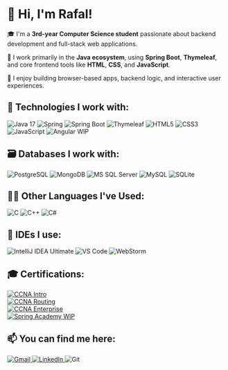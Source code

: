 # 👋 Hi, I'm Rafal!

🎓 I'm a **3rd-year Computer Science student** passionate about backend development and full-stack web applications.

🎯 I work primarily in the **Java ecosystem**, using **Spring Boot**, **Thymeleaf**, and core frontend tools like **HTML**, **CSS**, and **JavaScript**.

🔨 I enjoy building browser-based apps, backend logic, and interactive user experiences.

## 🚀 Technologies I work with:

<p align="left"> <img src="https://img.shields.io/badge/Java-17-007396?style=for-the-badge&logo=java&logoColor=white" alt="Java 17"/> <img src="https://img.shields.io/badge/Spring-6DB33F?style=for-the-badge&logo=spring&logoColor=white" alt="Spring"/> <img src="https://img.shields.io/badge/Spring_Boot-6DB33F?style=for-the-badge&logo=springboot&logoColor=white" alt="Spring Boot"/> <img src="https://img.shields.io/badge/Thymeleaf-005F0F?style=for-the-badge&logo=thymeleaf&logoColor=white" alt="Thymeleaf"/> <img src="https://img.shields.io/badge/HTML5-E34F26?style=for-the-badge&logo=html5&logoColor=white" alt="HTML5"/> <img src="https://img.shields.io/badge/CSS3-1572B6?style=for-the-badge&logo=css3&logoColor=white" alt="CSS3"/> <img src="https://img.shields.io/badge/JavaScript-F7DF1E?style=for-the-badge&logo=javascript&logoColor=black" alt="JavaScript"/> <img src="https://img.shields.io/badge/Angular-WIP-DD0031?style=for-the-badge&logo=angular&logoColor=white" alt="Angular WIP"/> </p>

## 🗃️ Databases I work with:
<p align="left"> <img src="https://img.shields.io/badge/Postgres-%23316192.svg?style=for-the-badge&logo=postgresql&logoColor=white" alt="PostgreSQL"/> <img src="https://img.shields.io/badge/MongoDB-%234ea94b.svg?style=for-the-badge&logo=mongodb&logoColor=white" alt="MongoDB"/> <img src="https://custom-icon-badges.demolab.com/badge/Microsoft%20SQL%20Server-CC2927?logo=mssqlserver-white&logoColor=white&style=for-the-badge" alt="MS SQL Server"/> <img src="https://img.shields.io/badge/MySQL-4479A1?style=for-the-badge&logo=mysql&logoColor=white" alt="MySQL"/> <img src="https://img.shields.io/badge/SQLite-%2307405e.svg?style=for-the-badge&logo=sqlite&logoColor=white" alt="SQLite"/> </p>

## 👨‍💻 Other Languages I've Used:
<p align="left"> <img src="https://img.shields.io/badge/C-00599C?style=for-the-badge&logo=c&logoColor=white" alt="C"/> <img src="https://img.shields.io/badge/C++-%2300599C.svg?style=for-the-badge&logo=c%2B%2B&logoColor=white" alt="C++"/> <img src="https://custom-icon-badges.demolab.com/badge/C%23-%23239120.svg?logo=cshrp&logoColor=white&style=for-the-badge" alt="C#"/> </p>

## 🧰 IDEs I use:
<p align="left"> <img src="https://img.shields.io/badge/IntelliJ_IDEA-Ultimate-000000?style=for-the-badge&logo=intellijidea&logoColor=white" alt="IntelliJ IDEA Ultimate"/> <img src="https://custom-icon-badges.demolab.com/badge/Visual%20Studio%20Code-0078d7.svg?logo=vsc&logoColor=white&style=for-the-badge" alt="VS Code"/> <img src="https://img.shields.io/badge/WebStorm-000000?style=for-the-badge&logo=webstorm&logoColor=white" alt="WebStorm"/> </p>

## 🎓 Certifications:

<p align="left"> <a href="https://www.credly.com/badges/62bc38f5-1c0f-4cad-978a-2c372cc11dea/public_url" target="_blank"> <img src="https://img.shields.io/badge/CCNA%20Intro%20to%20Networks-Cisco-blue?style=flat&logo=cisco&logoColor=white" alt="CCNA Intro"/> </a><br> <a href="https://www.credly.com/badges/730cf165-a4e5-4fca-bc80-6a6b97de566f/public_url" target="_blank"> <img src="https://img.shields.io/badge/CCNA%20Switching%20&%20Routing-Cisco-blue?style=flat&logo=cisco&logoColor=white" alt="CCNA Routing"/> </a><br> <a href="https://www.credly.com/badges/60a68542-c5ec-413e-a0ca-c0978ca452c3/public_url" target="_blank"> <img src="https://img.shields.io/badge/CCNA%20Enterprise%20Networking-Cisco-blue?style=flat&logo=cisco&logoColor=white" alt="CCNA Enterprise"/> </a><br> <a href="https://spring.academy/" target="_blank"> <img src="https://img.shields.io/badge/Spring%20Academy-WIP-6DB33F?style=flat&logo=spring&logoColor=white" alt="Spring Academy WIP"/> </a> </p>

## 📫 You can find me here:

<p align="left"> <a href="mailto:rembxyt@gmail.com"> <img src="https://img.shields.io/badge/Gmail-D14836?style=for-the-badge&logo=gmail&logoColor=white" alt="Gmail"/> </a> <a href="https://shorturl.at/MoBLF" target="_blank"> <img src="https://custom-icon-badges.demolab.com/badge/LinkedIn-0A66C2?logo=linkedin-white&logoColor=fff&style=for-the-badge" alt="LinkedIn"/> </a> <img src="https://img.shields.io/badge/Git-F05032?style=for-the-badge&logo=git&logoColor=white" alt="Git"/> </p>

